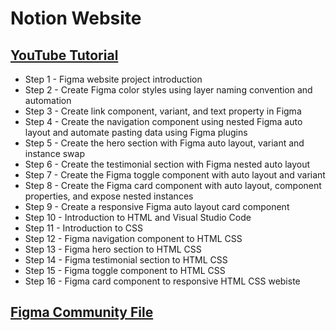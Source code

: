# Notion Website

## [YouTube Tutorial](https://youtu.be/45IB2ZySTPc)

- Step 1 - Figma website project introduction
- Step 2 - Create Figma color styles using layer naming convention and automation
- Step 3 - Create link component, variant, and text property in Figma
- Step 4 - Create the navigation component using nested Figma auto layout and automate pasting data using Figma plugins
- Step 5 - Create the hero section with Figma auto layout, variant and instance swap
- Step 6 - Create the testimonial section with Figma nested auto layout
- Step 7 - Create the Figma toggle component with auto layout and variant
- Step 8 - Create the Figma card component with auto layout, component properties, and expose nested instances
- Step 9 - Create a responsive Figma auto layout card component
- Step 10 - Introduction to HTML and Visual Studio Code
- Step 11 - Introduction to CSS
- Step 12 - Figma navigation component to HTML CSS
- Step 13 - Figma hero section to HTML CSS
- Step 14 - Figma testimonial section to HTML CSS
- Step 15 - Figma toggle component to HTML CSS
- Step 16 - Figma card component to responsive HTML CSS webiste

## [Figma Community File](https://www.figma.com/community/file/1418304726481437667)
